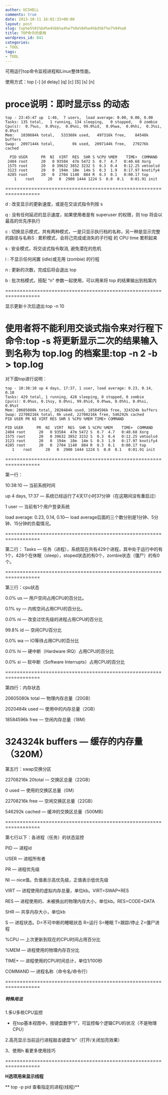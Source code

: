```yaml
---
author: UCSHELL
comments: true
date: 2013-10-11 16:02:33+00:00
layout: post
slug: top%e5%91%bd%e4%bb%a4%e7%9a%84%e4%bd%bf%e7%94%a8
title: TOP命令的使用
wordpress_id: 841
categories:
- TOOL
tags:
- TOOL
---
```


可用运行top命令监视进程和Linux整体性能。

使用方式：top [-] [d delay] [q] [c] [S] [s] [n]

proce说明：即时显示ss 的动态
==================================================================

    
    top - 23:45:47 up  1:46,  7 users,  load average: 0.00, 0.00, 0.00
    Tasks: 135 total,   1 running, 134 sleeping,   0 stopped,   0 zombie
    Cpu(s):  0.7%us,  0.0%sy,  0.0%ni, 99.0%id,  0.0%wa,  0.0%hi,  0.3%si,  0.0%st
    Mem:   1030684k total,   533368k used,   497316k free,    84548k buffers
    Swap:  2097144k total,        0k used,  2097144k free,   279276k cached
    
      PID USER      PR  NI  VIRT  RES  SHR S %CPU %MEM    TIME+  COMMAND
     2404 root      20   0 93584  47m 5472 S  0.7  4.7   0:40.68 Xorg
     1575 root      20   0 39632 3852 3232 S  0.3  0.4   0:12.25 vmtoolsd
     3123 root      20   0  194m  18m  14m S  0.3  1.9   0:17.97 knotify4
     4285 root      20   0  2704 1140  884 R  0.3  0.1   0:00.17 top
        1    root      20   0  2900 1444 1224 S  0.0  0.1   0:01.91 init


==================================================================


d : 改变显示的更新速度，或是在交谈式指令列按 s

q : 没有任何延迟的显示速度，如果使用者是有 superuser 的权限，则 top 将会以最高的优先序执行

c : 切换显示模式，共有两种模式，一是只显示执行档的名称，另一种是显示完整的路径与名称S : 累积模式，会将己完成或消失的子行程 的 CPU time 累积起来

s : 安全模式，将交谈式指令取消, 避免潜在的危机

i : 不显示任何闲置 (idle)或无用 (zombie) 的行程

n : 更新的次数，完成后将会退出 top

b : 批次档模式，搭配 “n” 参数一起使用，可以用来将 top 的结果输出到档案内

==================================================================

显示更新十次后退出:top -n 10

使用者将不能利用交谈式指令来对行程下命令:top -s
将更新显示二次的结果输入到名称为 top.log 的档案里:top -n 2 -b > top.log
==================================================================
对下面top进行说明：

    
    top - 10:38:10 up 4 days, 17:37, 1 user, load average: 0.23, 0.14, 0.10
    Tasks: 429 total, 1 running, 428 sleeping, 0 stopped, 0 zombie
    Cpu(s): 0.0%us, 0.1%sy, 0.0%ni, 99.8%id, 0.0%wa, 0.0%hi, 0.0%si, 0.0%st
    Mem: 20605080k total, 2020484k used, 18584596k free, 324324k buffers
    Swap: 22708216k total, 0k used, 22708216k free, 546292k cached
    PID USER PR NI VIRT RES SHR S %CPU %MEM TIME+ COMMAND
    
    PID USER      PR  NI  VIRT  RES  SHR S %CPU %MEM    TIME+  COMMAND
    2404 root      20   0 93584  47m 5472 S  0.7  4.7   0:40.68 Xorg
    1575 root      20   0 39632 3852 3232 S  0.3  0.4   0:12.25 vmtoolsd
    3123 root      20   0  194m  18m  14m S  0.3  1.9   0:17.97 knotify4
    4285 root      20   0  2704 1140  884 R  0.3  0.1   0:00.17 top
       1    root      20   0  2900 1444 1224 S  0.0  0.1   0:01.91 init


==================================================================

第一行：

10:38:10 — 当前系统时间

up 4 days, 17:37 — 系统已经运行了4天17小时37分钟（在这期间没有重启过）

1 user — 当前有1个用户登录系统

load average: 0.23, 0.14, 0.10— load average后面的三个数分别是1分钟、5分钟、15分钟的负载情况。

==================================================================

第二行：
Tasks — 任务（进程），系统现在共有429个进程，其中处于运行中的有1个，428个在休眠（sleep），stoped状态的有0个，zombie状态（僵尸）的有0个。

==================================================================

第三行：cpu状态

0.0% us — 用户空间占用CPU的百分比。

0.1% sy — 内核空间占用CPU的百分比。

0.0% ni — 改变过优先级的进程占用CPU的百分比

99.8% id — 空闲CPU百分比

0.0% wa — IO等待占用CPU的百分比

0.0% hi — 硬中断（Hardware IRQ）占用CPU的百分比

0.0% si — 软中断（Software Interrupts）占用CPU的百分比

==================================================================

第四行：内存状态

20605080k total — 物理内存总量（20GB）

2020484k used — 使用中的内存总量（2GB）

18584596k free — 空闲内存总量（18M）

324324k buffers — 缓存的内存量 （320M）
==================================================================

第五行：swap交换分区

22708216k 20total — 交换区总量（22GB）

0 used — 使用的交换区总量（0M）

22708216k free — 空闲交换区总量（22GB）

546292k cached — 缓冲的交换区总量（500MB）

==================================================================

第七行以下：各进程（任务）的状态监控

PID — 进程id

USER — 进程所有者

PR — 进程优先级

NI — nice值。负值表示高优先级，正值表示低优先级

VIRT — 进程使用的虚拟内存总量，单位kb。VIRT=SWAP+RES

RES — 进程使用的、未被换出的物理内存大小，单位kb。RES=CODE+DATA

SHR — 共享内存大小，单位kb

S — 进程状态。D=不可中断的睡眠状态 R=运行 S=睡眠 T=跟踪/停止 Z=僵尸进程

%CPU — 上次更新到现在的CPU时间占用百分比

%MEM — 进程使用的物理内存百分比

TIME+ — 进程使用的CPU时间总计，单位1/100秒

COMMAND — 进程名称（命令名/命令行）

==================================================================

##### 特殊用法
1.多U多核CPU监控
* 在top基本视图中，按键盘数字“1”，可监控每个逻辑CPU的状况（不是物理CPU）

2.高亮显示当前运行进程敲击键盘“b”（打开/关闭加亮效果）

3、使用h 看更多使用技巧

==================================================================

**H选项用来显示线程**

** top -p pid 查看指定的进程(线程)**

